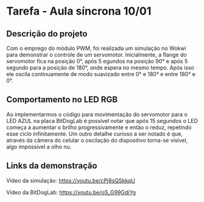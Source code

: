 # Tarefa - Aula síncrona 10/01

## Descrição do projeto
Com o emprego do módulo PWM, foi realizada um simulação no Wokwi para demonstrar o controle de um servomotor. Inicialmente, a flange do servomotor fica na posição 0°, após 5 egundos na posição 90° e após 5 segundo para a posição de 180°, onde espera no mesmo tempo. Após isso ele oscila continuamente de modo suavizado entre 0° e 180° e entre 180° e 0°.

## Comportamento no LED RGB
Ao implementarmos o código para movimentação do servomotor para o LED AZUL na placa BitDogLab é possível notar que após 15 segundos o LED começa a aumentar o brilho progressivamente e então o reduz, repetindo esse ciclo infinitamente. Um outro detalhe curioso a ser notado é que, através da câmera do celular o oscilação do dispositivo torna-se visível, algo impossível a olho nu.

## Links da demonstração
Vídeo da simulação: https://youtu.be/cPj8sQSkkqU

Vídeo da BitDogLab: https://youtu.be/oS_G99GdiYg



